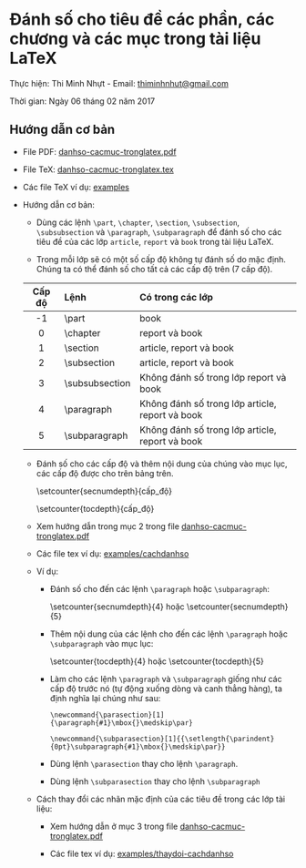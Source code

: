 # Đánh số cho tiêu đề các phần, các chương và các mục trong tài liệu LaTeX

Thực hiện: Thi Minh Nhựt - Email: thiminhnhut@gmail.com

Thời gian: Ngày 06 tháng 02 năm 2017

## Hướng dẫn cơ bản

- File PDF: [danhso-cacmuc-tronglatex.pdf](https://github.com/thiminhnhut/latex/tree/master/tips/danhso-cacmuc-tronglatex/danhso-cacmuc-tronglatex.pdf)

- File TeX: [danhso-cacmuc-tronglatex.tex](https://github.com/thiminhnhut/latex/tree/master/tips/danhso-cacmuc-tronglatex/danhso-cacmuc-tronglatex.tex)

- Các file TeX ví dụ: [examples](https://github.com/thiminhnhut/latex/tree/master/tips/danhso-cacmuc-tronglatex/examples)

- Hướng dẫn cơ bản:

  - Dùng các lệnh `\part`, `\chapter`, `\section`, `\subsection`, `\subsubsection`
    và `\paragraph`, `\subparagraph` để đánh số cho các tiêu đề của các lớp `article`,
    `report` và `book` trong tài liệu LaTeX.

  - Trong mỗi lớp sẽ có một số cấp độ không tự đánh số do mặc định.
    Chúng ta có thể đánh số cho tất cả các cấp độ trên (7 cấp độ).

  | Cấp độ | Lệnh           | Có trong các lớp                                |
  | :----: | :------------- | :---------------------------------------------- |
  |   -1   | \part          | book                                            |
  |   0    | \chapter       | report và book                                  |
  |   1    | \section       | article, report và book                         |
  |   2    | \subsection    | article, report và book                         |
  |   3    | \subsubsection | Không đánh số trong lớp report và book          |
  |   4    | \paragraph     | Không đánh số trong lớp article, report và book |
  |   5    | \subparagraph  | Không đánh số trong lớp article, report và book |

  - Đánh số cho các cấp độ và thêm nội dung của chúng vào mục lục, các cấp độ được cho trên bảng trên.

    \setcounter{secnumdepth}{cấp_độ}

    \setcounter{tocdepth}{cấp_độ}

  - Xem hướng dẫn trong mục 2 trong file [danhso-cacmuc-tronglatex.pdf](https://github.com/thiminhnhut/latex/tree/master/tips/danhso-cacmuc-tronglatex/danhso-cacmuc-tronglatex.pdf)

  - Các file tex ví dụ: [examples/cachdanhso](https://github.com/thiminhnhut/latex/tree/master/tips/danhso-cacmuc-tronglatex/examples/cachdanhso)

  - Ví dụ:

    - Đánh số cho đến các lệnh `\paragraph` hoặc `\subparagraph`:

      \setcounter{secnumdepth}{4} hoặc \setcounter{secnumdepth}{5}

    - Thêm nội dung của các lệnh cho đến các lệnh `\paragraph` hoặc `\subparagraph` vào mục lục:

      \setcounter{tocdepth}{4} hoặc \setcounter{tocdepth}{5}

    - Làm cho các lệnh `\paragraph` và `\subparagraph` giống như các cấp độ trước nó
      (tự động xuống dòng và canh thẳng hàng), ta định nghĩa lại chúng như sau:

          \newcommand{\parasection}[1]{\paragraph{#1}\mbox{}\medskip\par}

          \newcommand{\subparasection}[1]{{\setlength{\parindent}{0pt}\subparagraph{#1}\mbox{}\medskip\par}}

    - Dùng lệnh `\parasection` thay cho lệnh `\paragraph`.

    - Dùng lệnh `\subparasection` thay cho lệnh `\subparagraph`

  - Cách thay đổi các nhãn mặc định của các tiêu đề trong các lớp tài liệu:

    - Xem hướng dẫn ở mục 3 trong file [danhso-cacmuc-tronglatex.pdf](https://github.com/thiminhnhut/latex/tree/master/tips/danhso-cacmuc-tronglatex/danhso-cacmuc-tronglatex.pdf)

    - Các file tex ví dụ: [examples/thaydoi-cachdanhso](https://github.com/thiminhnhut/latex/tree/master/tips/danhso-cacmuc-tronglatex/examples/thaydoi-cachdanhso)
